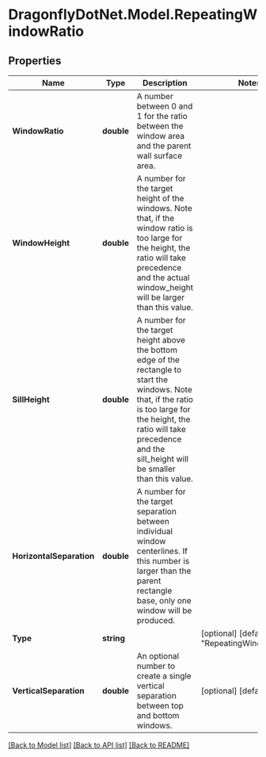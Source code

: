 
# DragonflyDotNet.Model.RepeatingWindowRatio

## Properties

Name | Type | Description | Notes
------------ | ------------- | ------------- | -------------
**WindowRatio** | **double** | A number between 0 and 1 for the ratio between the window area and the parent wall surface area. | 
**WindowHeight** | **double** | A number for the target height of the windows. Note that, if the window ratio is too large for the height, the ratio will take precedence and the actual window_height will be larger than this value. | 
**SillHeight** | **double** | A number for the target height above the bottom edge of the rectangle to start the windows. Note that, if the ratio is too large for the height, the ratio will take precedence and the sill_height will be smaller than this value. | 
**HorizontalSeparation** | **double** | A number for the target separation between individual window centerlines.  If this number is larger than the parent rectangle base, only one window will be produced. | 
**Type** | **string** |  | [optional] [default to "RepeatingWindowRatio"]
**VerticalSeparation** | **double** | An optional number to create a single vertical separation between top and bottom windows. | [optional] [default to 0M]

[[Back to Model list]](../README.md#documentation-for-models)
[[Back to API list]](../README.md#documentation-for-api-endpoints)
[[Back to README]](../README.md)

